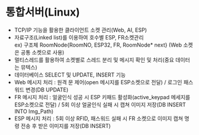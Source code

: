 # 통합서버(Linux)

- TCP/IP 기능을 활용한 클라이언트 소켓 관리(Web, AI, ESP)
- 자료구조(Linked list)를 이용하여 호수별 ESP, FR소켓관리  
  ex) 구조체 RoomNode{RoomNO, ESP32, FR, RoomNode* next} (Web 소켓은 공통 소켓으로 사용)
- 멀티스레드를 활용하여 소켓별로 스레드 분리 및 메시지 확인 및 처리(중요 데이터는 뮤텍스)
- 데이터베이스 SELECT 및 UPDATE, INSERT 기능
- Web 메시지 처리 : 원격 문 제어(open 메시지를 ESP소켓으로 전달) / 로그인 패스워드 변경(DB UPDATE)
- FR 메시지 처리 : 얼굴인식 성공 시 ESP 키패드 활성화(active_keypad 메세지를 ESP소켓으로 전달) / 5회 이상 얼굴인식 실패 시 캡쳐 이미지 저장(DB INSERT INTO Img_Path)
- ESP 메시지 처리 : 5회 이상 RFID, 패스워드 실패 시 FR 소켓으로 이미지 캡쳐 명령 전송 후 받은 이미지를 저장(DB INSERT)
